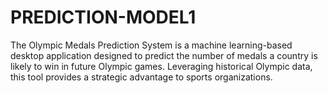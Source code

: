 # PREDICTION-MODEL1
The Olympic Medals Prediction System is a machine learning-based desktop application designed to predict the number of medals a country is likely to win in future Olympic games. Leveraging historical Olympic data, this tool provides a strategic advantage to sports organizations.
